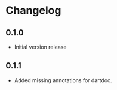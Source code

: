 # Changelog

## 0.1.0
  * Initial version release

## 0.1.1
  * Added missing annotations for dartdoc.
